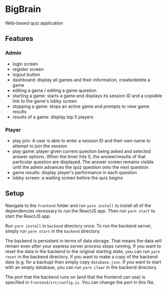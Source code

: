# BigBrain
Web-based quiz application

## Features
### Admin
- login screen
- register screen
- logout button
- dashboard: display all games and their information, create/delete a game
- editing a game / editing a game question
- starting a game: starts a game and displays its session ID and a copiable link to the game's lobby screen
- stopping a game: stops an active game and prompts to view game results
- results of a game: display top 5 players

### Player
- play join: A user is able to enter a session ID and their own name to attempt to join the session
- play game: player given current question being asked and selected answer options. When the timer hits 0, the answer/results of that particular question are displayed. The answer screen remains visible until the admin advances the quiz question onto the next question.
- game results: display player's performance in each question
- lobby screen: a waiting screen before the quiz begins

## Setup
Navigate to the `frontend` folder and run `yarn install` to install all of the dependencies necessary to run the ReactJS app. Then run `yarn start` to start the ReactJS app.

Run `yarn install` in `backend` directory once. To run the backend server, simply run `yarn start` in the `backend` directory.

The backend is persistent in terms of data storage. That means the data will remain even after your express server process stops running. If you want to reset the data in the backend to the original starting state, you can run `yarn reset` in the backend directory. If you want to make a copy of the backend data (e.g. for a backup) then simply copy `database.json`. If you want to start with an empty database, you can run `yarn clear` in the backend directory.

The port that the backend runs on (and that the frontend can use) is specified in `frontend/src/config.js`. You can change the port in this file.